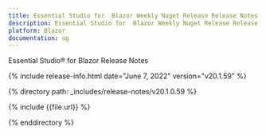 ```yaml
---
title: Essential Studio for  Blazor Weekly Nuget Release Release Notes  
description: Essential Studio for  Blazor Weekly Nuget Release Release Notes 
platform: Blazor
documentation: ug
---
```


Essential Studio&reg; for  Blazor  Release Notes  

{% include release-info.html date="June 7, 2022"  version="v20.1.59" %} 

{% directory path: _includes/release-notes/v20.1.0.59 %}

{% include {{file.url}} %}

{% enddirectory %}
